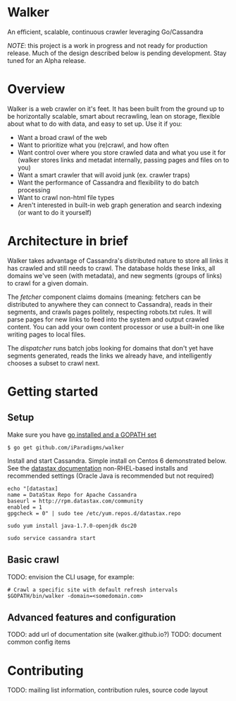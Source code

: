 Walker
======

An efficient, scalable, continuous crawler leveraging Go/Cassandra

*NOTE*: this project is a work in progress and not ready for production release. Much of the design described below is pending development. Stay tuned for an Alpha release.

# Overview

Walker is a web crawler on it's feet. It has been built from the ground up to be horizontally scalable, smart about recrawling, lean on storage, flexible about what to do with data, and easy to set up. Use it if you:
- Want a broad crawl of the web
- Want to prioritize what you (re)crawl, and how often
- Want control over where you store crawled data and what you use it for (walker stores links and metadat internally, passing pages and files on to you)
- Want a smart crawler that will avoid junk (ex. crawler traps)
- Want the performance of Cassandra and flexibility to do batch processing
- Want to crawl non-html file types
- Aren't interested in built-in web graph generation and search indexing (or want to do it yourself)

# Architecture in brief

Walker takes advantage of Cassandra's distributed nature to store all links it has crawled and still needs to crawl. The database holds these links, all domains we've seen (with metadata), and new segments (groups of links) to crawl for a given domain.

The *fetcher* component claims domains (meaning: fetchers can be distributed to anywhere they can connect to Cassandra), reads in their segments, and crawls pages politely, respecting robots.txt rules. It will parse pages for new links to feed into the system and output crawled content. You can add your own content processor or use a built-in one like writing pages to local files.

The *dispatcher* runs batch jobs looking for domains that don't yet have segments generated, reads the links we already have, and intelligently chooses a subset to crawl next.

# Getting started

## Setup

Make sure you have [go installed and a GOPATH set](https://golang.org/doc/install)

    $ go get github.com/iParadigms/walker

Install and start Cassandra. Simple install on Centos 6 demonstrated below. See the [datastax documentation](http://www.datastax.com/documentation/cassandra/2.0/cassandra/install/install_cassandraTOC.html) non-RHEL-based installs and recommended settings (Oracle Java is recommended but not required)

    echo "[datastax]
    name = DataStax Repo for Apache Cassandra
    baseurl = http://rpm.datastax.com/community
    enabled = 1
    gpgcheck = 0" | sudo tee /etc/yum.repos.d/datastax.repo

    sudo yum install java-1.7.0-openjdk dsc20

    sudo service cassandra start

## Basic crawl

TODO: envision the CLI usage, for example:

    # Crawl a specific site with default refresh intervals
    $GOPATH/bin/walker -domain=<somedomain.com>

## Advanced features and configuration

TODO: add url of documentation site (walker.github.io?)
TODO: document common config items

# Contributing

TODO: mailing list information, contribution rules, source code layout
